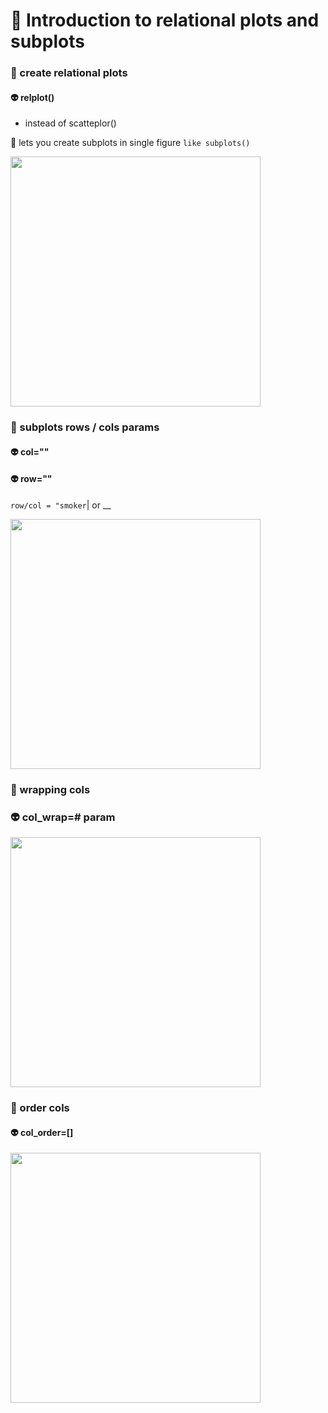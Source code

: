 # 🍎 Introduction to relational plots and subplots
### 🏹 create relational plots
#### 👽 relplot()
- instead of scatteplor()

👑 lets you create subplots in single figure `like subplots()`

<img src="https://user-images.githubusercontent.com/51888893/208238339-1b439c32-8d07-449b-9945-3813c4c2360f.png" width=400px>

### 🏹 subplots rows / cols params
#### 👽 col=""
#### 👽 row=""
`row/col = "smoker`| or __

<img src="https://user-images.githubusercontent.com/51888893/208238476-94e9f14b-64fd-4368-976c-942d361ff826.png" width=400px>

### 🏹 wrapping cols
### 👽 col_wrap=# param

<img src="https://user-images.githubusercontent.com/51888893/208238525-3d6bcb06-ff44-4ba5-afc4-71b0d9c35ee1.png" width=400px>

### 🏹 order cols
#### 👽 col_order=[]

<img src="https://user-images.githubusercontent.com/51888893/208238632-b788607f-8611-479e-b915-c6a0d8e3af55.png" width=400px>

